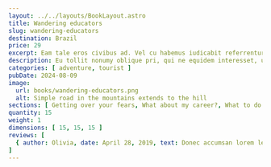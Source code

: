 ```yaml
---
layout: ../../layouts/BookLayout.astro
title: Wandering educators
slug: wandering-educators
destination: Brazil
price: 29
excerpt: Eam tale eros civibus ad. Vel cu habemus iudicabit referrentur, cu est autem omnesque. Dolorum accusamus at vel, duo putent accommodare ei. In veritus tacimates convenire mea, eam quas falli eripuit et. Ne graece audiam sea, fabellas urbanitas assueverit sea.
description: Eu tollit nonumy oblique pri, qui ne equidem interesset, usu ea quando facilisi senserit. Eu sit aliquid vituperata omittantur. Eos in quis mundi, ne sit possit possim, eu sint viris quo. Facilis sensibus eam ea, elit ocurreret has. Quo ei corpora constituam, discere reprimique. No qui posse deseruisse. Cu vel choro iracundia, has cu modus mucius expetenda, oblique singulis eleifend an nec vitae impedit dignissim.
categories: [ adventure, tourist ]
pubDate: 2024-08-09
image:
  url: books/wandering-educators.png
  alt: Simple road in the mountains extends to the hill
sections: [ Getting over your fears, What about my career?, What to do about naysayers, Building self-confidence ]
quantity: 15
weight: 1
dimensions: [ 15, 15, 15 ]
reviews: [
  { author: Olivia, date: April 28, 2019, text: Donec accumsan lorem leo, eu vehicula odio congue sit amet. Donec interdum eget est ac aliquam. Duis viverra vehicula odio, vitae mattis urna gravida nec. Nulla malesuada elit eget tortor tempor ultrices. Donec venenatis cursus risus. Duis vel suscipit orci, eget lacinia justo. Etiam nec neque in arcu elementum mollis., rating: 5 }
]
---
```

